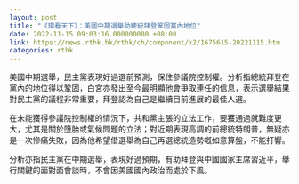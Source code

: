 ```yaml
---
layout: post
title: "《環看天下》：美國中期選舉助總統拜登鞏固黨內地位"
date: 2022-11-15 09:03:16.000000000 +08:00
link: https://news.rthk.hk/rthk/ch/component/k2/1675615-20221115.htm
categories: rthk
---
```


美國中期選舉，民主黨表現好過選前預測，保住參議院控制權。分析指總統拜登在黨內的地位得以鞏固，白宮亦發出至今最明顯他會爭取連任的信息，表示選舉結果對民主黨的議程非常重要，拜登認為自己是繼續目前進展的最佳人選。

在未能獲得參議院控制權的情況下，共和黨主張的立法工作，要獲通過就難度更大，尤其是關於墮胎或氣候問題的立法；對近期表現高調的前總統特朗普，無疑亦是一次慘痛失敗，因為他希望借選舉為自己再選總統造勢嘅如意算盤，不能打響。

分析亦指民主黨在中期選舉，表現好過預期，有助拜登與中國國家主席習近平，舉行關鍵的面對面會談時，不會因美國國內政治而處於下風。
